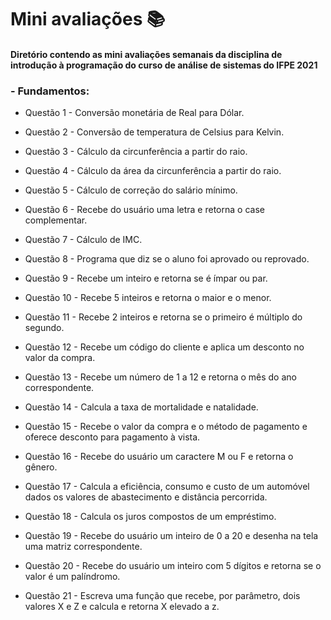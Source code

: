 # Mini avaliações :books:

#### Diretório contendo as mini avaliações semanais da disciplina de introdução à programação do curso de análise de sistemas do IFPE 2021

###  - Fundamentos:

- Questão 1 - Conversão monetária de Real para Dólar.

- Questão 2 - Conversão de temperatura de Celsius para Kelvin.

- Questão 3 - Cálculo da circunferência a partir do raio. 

- Questão 4 - Cálculo da área da circunferência a partir do raio.

- Questão 5 - Cálculo de correção do salário mínimo. 

- Questão 6 - Recebe do usuário uma letra e retorna o case complementar.

- Questão 7 - Cálculo de IMC.

- Questão 8 - Programa que diz se o aluno foi aprovado ou reprovado.

- Questão 9 - Recebe um inteiro e retorna se é ímpar ou par.

- Questão 10 - Recebe 5 inteiros e retorna o maior e o menor.

- Questão 11 - Recebe 2 inteiros e retorna se o primeiro é múltiplo do segundo.

- Questão 12 - Recebe um código do cliente e aplica um desconto no valor da compra.

- Questão 13 - Recebe um número de 1 a 12 e retorna o mês do ano correspondente.

- Questão 14 - Calcula a taxa de mortalidade e natalidade.

- Questão 15 - Recebe o valor da compra e o método de pagamento e oferece desconto para pagamento à vista. 

- Questão 16 - Recebe do usuário um caractere M ou F e retorna  o gênero.

- Questão 17 - Calcula a eficiência, consumo e custo de um automóvel dados os valores de abastecimento e distância percorrida.

- Questão 18 - Calcula os juros compostos de um empréstimo. 

- Questão 19 - Recebe do usuário um inteiro de 0 a 20 e desenha na tela uma matriz correspondente.

- Questão 20 - Recebe do usuário um inteiro com 5 dígitos e retorna se o valor é um palíndromo. 

- Questão 21 - Escreva uma função que recebe, por parâmetro, dois valores X e Z e calcula e retorna X elevado a z.

  
  
  

